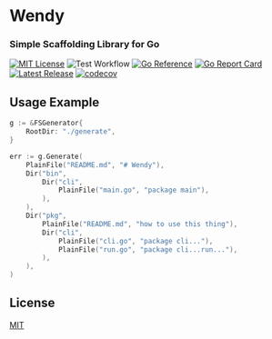 # Wendy
### Simple Scaffolding Library for Go

[![MIT License](https://img.shields.io/github/license/Kodeshack/wendy?style=flat-square)](https://github.com/Kodeshack/wendy/blob/main/LICENSE)
![Test Workflow](https://github.com/Kodeshack/wendy/actions/workflows/tests.yaml/badge.svg)
[![Go Reference](https://pkg.go.dev/badge/github.com/Kodeshack/wendy.svg)](https://pkg.go.dev/github.com/Kodeshack/wendy)
[![Go Report Card](https://goreportcard.com/badge/github.com/Kodeshack/wendy)](https://goreportcard.com/report/github.com/Kodeshack/wendy)
[![Latest Release](https://img.shields.io/github/v/tag/Kodeshack/wendy?sort=semver&style=flat-square)](https://github.com/Kodeshack/wendy/releases/latest)
[![codecov](https://codecov.io/gh/Kodeshack/wendy/branch/main/graph/badge.svg?token=JMVj1pFT2l)](https://codecov.io/gh/Kodeshack/wendy)



## Usage Example

```go
g := &FSGenerator{
	RootDir: "./generate",
}

err := g.Generate(
	PlainFile("README.md", "# Wendy"),
	Dir("bin",
		Dir("cli",
			PlainFile("main.go", "package main"),
		),
	),
	Dir("pkg",
		PlainFile("README.md", "how to use this thing"),
		Dir("cli",
			PlainFile("cli.go", "package cli..."),
			PlainFile("run.go", "package cli...run..."),
		),
	),
)
````

## License

[MIT](https://github.com/Kodeshack/wendy/blob/main/LICENSE)
